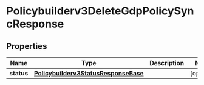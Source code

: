 

# Policybuilderv3DeleteGdpPolicySyncResponse


## Properties

| Name | Type | Description | Notes |
|------------ | ------------- | ------------- | -------------|
|**status** | [**Policybuilderv3StatusResponseBase**](Policybuilderv3StatusResponseBase.md) |  |  [optional] |



